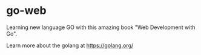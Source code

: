 # go-web

Learning new language GO with this amazing book "Web Development with Go".

Learn more about the golang at https://golang.org/
